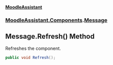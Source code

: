 #### [MoodleAssistant](index.md 'index')
### [MoodleAssistant.Components](MoodleAssistant.Components.md 'MoodleAssistant.Components').[Message](MoodleAssistant.Components.Message.md 'MoodleAssistant.Components.Message')

## Message.Refresh() Method

Refreshes the component.

```csharp
public void Refresh();
```